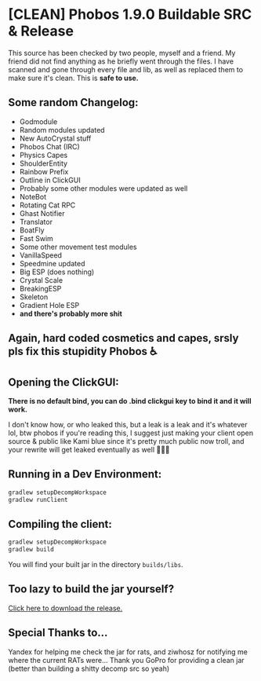 # [CLEAN] Phobos 1.9.0 Buildable SRC & Release

This source has been checked by two people, myself and a friend. My friend did not find anything as he briefly went through the files. I have scanned and gone through every file and lib, as well as replaced them to make sure it's clean. This is **safe to use.**




## Some random Changelog:
- Godmodule
- Random modules updated
- New AutoCrystal stuff
- Phobos Chat (IRC)
- Physics Capes
- ShoulderEntity
- Rainbow Prefix
- Outline in ClickGUI
- Probably some other modules were updated as well
- NoteBot
- Rotating Cat RPC
- Ghast Notifier
- Translator
- BoatFly
- Fast Swim
- Some other movement test modules
- VanillaSpeed
- Speedmine updated
- Big ESP (does nothing)
- Crystal Scale
- BreakingESP
- Skeleton
- Gradient Hole ESP
- **and there's probably more shit**

## Again, hard coded cosmetics and capes, srsly pls fix this stupidity Phobos ♿

## Opening the ClickGUI:

**There is no default bind, you can do .bind clickgui key to bind it and it will work.**

I don't know how, or who leaked this, but a leak is a leak and it's whatever lol, btw phobos if you're reading this, I suggest just making your client open source & public like Kami blue since it's pretty much public now troll, and your rewrite will get leaked  eventually as well 🤪🤪🤪

## Running in a Dev Environment:
```gradle
gradlew setupDecompWorkspace
gradlew runClient
```

## Compiling the client:
```gradle
gradlew setupDecompWorkspace
gradlew build
```
You will find your built jar in the directory `builds/libs`.

## Too lazy to build the jar yourself?

[Click here to download the release.](https://github.com/Hqrion/Phobos-1.9.0-BUILDABLE-SRC/releases/download/1.9.0/Phobos-1.9.0-Release.jar)

## Special Thanks to...
Yandex for helping me check the jar for rats, and ziwhosz for notifying me where the current RATs were... 
Thank you GoPro for providing a clean jar (better than building a shitty decomp src so yeah)
